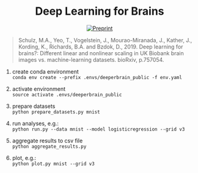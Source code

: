 <div align="center"> 
   
# Deep Learning for Brains
[![Preprint](http://img.shields.io/badge/preprint-bioRxiv%3A757054-B31B1B.svg)](https://www.biorxiv.org/content/10.1101/757054v1)

</div>

> Schulz, M.A., Yeo, T., Vogelstein, J., Mourao-Miranada, J., Kather, J., Kording, K., Richards, B.A. and Bzdok, D., 2019. Deep learning for brains?: Different linear and nonlinear scaling in UK Biobank brain images vs. machine-learning datasets. bioRxiv, p.757054.

1) create conda environment\
`conda env create --prefix .envs/deeperbrain_public -f env.yaml`

2) activate environment\
`source activate .envs/deeperbrain_public`

3) prepare datasets\
`python prepare_datasets.py mnist`

4) run analyses, e.g.:\
`python run.py --data mnist --model logisticregression --grid v3`

5) aggregate results to csv file\
`python aggregate_results.py`

6) plot, e.g.:\
`python plot.py mnist --grid v3`